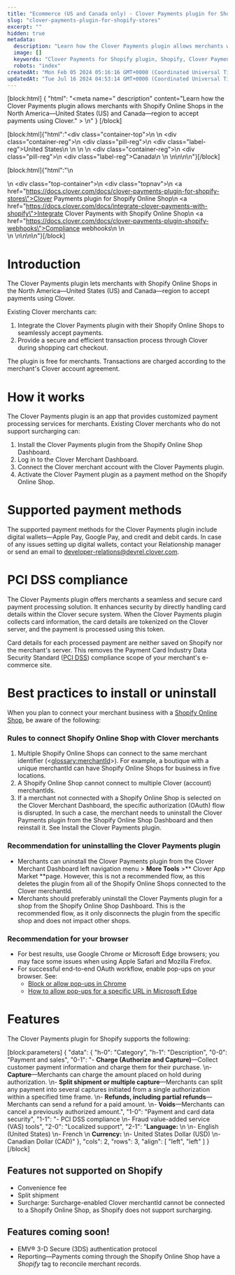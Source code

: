 ```yaml
---
title: "Ecommerce (US and Canada only) - Clover Payments plugin for Shopify Online Shop"
slug: "clover-payments-plugin-for-shopify-stores"
excerpt: ""
hidden: true
metadata: 
  description: "Learn how the Clover Payments plugin allows merchants with Shopify Online Shops in the North America—United States (US) and Canada—region to accept payments using Clover."
  image: []
  keywords: "Clover Payments for Shopify plugin, Shopify, Clover Payments"
  robots: "index"
createdAt: "Mon Feb 05 2024 05:16:16 GMT+0000 (Coordinated Universal Time)"
updatedAt: "Tue Jul 16 2024 04:53:14 GMT+0000 (Coordinated Universal Time)"
---
```

[block:html]
{
  "html": "<meta name=\" description\" content=\"Learn how the Clover Payments plugin allows merchants with Shopify Online Shops in the North America—United States (US) and Canada—region to accept payments using Clover.\" > \n<!--DS-5828- New topic-->"
}
[/block]


[block:html]{"html":"<div class=\"container-top\">\n  <!--United States-->\n  <div class=\"container-reg\">\n    <div class=\"pill-reg\">\n      <div class=\"label-reg\">United States</div>\n    </div>\n  </div>\n  <!--Canada-->\n  <div class=\"container-reg\">\n    <div class=\"pill-reg\">\n      <div class=\"label-reg\">Canada</div>\n    </div>\n  </div>\n</div>\n\n<!--Css-->\n<style>\n.container-top {\n  top: -15px;\n  position: relative;\n  margin-bottom: -5px;\n}\n\n.container-reg {\n  align-items: center;\n  min-width: auto; \n  width: fit-content;\n  text-align: left;\n  overflow: auto;\n  display: inline-block; \n}\n\n/*Pill format REG*/\n.pill-reg {\n  background: #44BB44;\n  border: .5px solid #44BB44;\n  margin-left: 5px;\n  overflow: hidden;\n  display: flex; \n  justify-content: center; \n  align-items: center; \n  border-radius: 10px;\n  height: 1.8rem;\n  margin-top: 10px;\n  margin-bottom: 1.5px; \n  padding: 0 10px; \n}\n\n/*Text FORMAT inside REG pills */\n.pill-reg .label-reg, \n.pill-reg__addon .label-reg \n{\n  font-style: normal;\n  font-weight: normal;\n  font-size: 12px;\n  color: #fff;\n  vertical-align: middle;\n  margin: 0;\n  padding: 0 5px;\n}\n</style>"}[/block]

[block:html]{"html":"<!--Add a top nav for all related topics-->\n<div><!--div set-->\n <div class=\"top-container\">\n    <div class=\"topnav\">\n      <a href=\"https://docs.clover.com/docs/clover-payments-plugin-for-shopify-stores\">Clover Payments plugin for Shopify Online Shop</a>\n      <a href=\"https://docs.clover.com/docs/integrate-clover-payments-with-shopify\">Integrate Clover Payments with Shopify Online Shop</a>\n      <a href=\"https://docs.clover.com/docs/clover-payments-plugin-shopify-webhooks\">Compliance webhooks</a>\n   \n    </div><!--end topnav-->\n  </div><!--end top-container-->\n</div>\n\n<!--css-->\n<style>\n/* Add a background color to the top navigation */\n.topnav {\n  font-family: 'Graphik-Regular', sans-serif;\n  background-color: #5D5D5D;\n  overflow: hidden;\n}\n\n/* Style the links inside the navigation bar */\n.topnav a {\n  font-family: 'Graphik-Regular', sans-serif;\n  float: left;\n  color: #f2f2f2;\n  text-align: center;\n  padding: 10px 12px;\n  text-decoration: none;\n  font-size: 12px;\n}\n\n/* Change the color of links on hover */\n.topnav a:hover {\n  background-color: #D8D8D8;\n  color: black;\n}\n\n/* Add a color to the active/current link */\n.topnav a.active {\n  background-color: #5D5D5D;\n  color: white;\n}\n</style>"}[/block]

# Introduction

The Clover Payments plugin lets merchants with Shopify Online Shops in the North America—United States (US) and Canada—region to accept payments using Clover.

Existing Clover merchants can:

1. Integrate the Clover Payments plugin with their Shopify Online Shops to seamlessly accept payments.
2. Provide a secure and efficient transaction process through Clover during shopping cart checkout.

The plugin is free for merchants. Transactions are charged according to the merchant's Clover account agreement.

# How it works

The Clover Payments plugin is an app that provides customized payment processing services for merchants. Existing Clover merchants who do not support surcharging can:

1. Install the Clover Payments plugin from the Shopify Online Shop Dashboard.
2. Log in to the Clover Merchant Dashboard.
3. Connect the Clover merchant account with the Clover Payments plugin.
4. Activate the Clover Payment plugin as a payment method on the Shopify Online Shop.

# Supported payment methods

The supported payment methods for the Clover Payments plugin include digital wallets—Apple Pay, Google Pay, and credit and debit cards. In case of any issues setting up digital wallets, contact your Relationship manager or send an email to [developer-relations@devrel.clover.com](mailto:developer-relations@devrel.clover.com).

# PCI DSS compliance

The Clover Payments plugin offers merchants a seamless and secure card payment processing solution. It enhances security by directly handling card details within the Clover secure system. When the Clover Payments plugin collects card information, the card details are tokenized on the Clover server, and the payment is processed using this token. 

Card details for each processed payment are neither saved on Shopify nor the merchant's server. This removes the Payment Card Industry Data Security Standard ([PCI DSS](https://www.pcisecuritystandards.org/)) compliance scope of your merchant's e-commerce site.

# Best practices to install or uninstall

When you plan to connect your merchant business with a [Shopify Online Shop](https://accounts.shopify.com/lookup?rid=c5483bbc-2be4-41fb-99ce-6d3189b439f9&verify=1707130110-NDU4MzUzZDg5NDk1MDFjYjg3ZWRjMGI1NDdkNWM4Y2RjNWJlMGMzZmU1N2RkOTcxYzhkOWRiOWQzMmEwNDllYw), be aware of the following:

### Rules to connect Shopify Online Shop with Clover merchants

1. Multiple Shopify Online Shops can connect to the same merchant identifier (<<glossary:merchantId>>). For example, a boutique with a unique merchantId can have Shopify Online Shops for business in five locations.
2. A Shopify Online Shop cannot connect to multiple Clover (account) merchantIds.
3. If a merchant not connected with a Shopify Online Shop is selected on the Clover Merchant Dashboard, the specific authorization (OAuth) flow is disrupted. In such a case, the merchant needs to uninstall the Clover Payments plugin from the Shopify Online Shop Dashboard and then reinstall it. See Install the Clover Payments plugin.

### Recommendation for uninstalling the Clover Payments plugin

- Merchants can uninstall the Clover Payments plugin from the Clover Merchant Dashboard left navigation menu > **More Tools** >** Clover App Market **page. However, this is not a recommended flow, as this deletes the plugin from all of the Shopify Online Shops connected to the Clover merchantId.
- Merchants should preferably uninstall the Clover Payments plugin for a shop from the Shopify Online Shop Dashboard. This is the recommended flow, as it only disconnects the plugin from the specific shop and does not impact other shops.

### Recommendation for your browser

- For best results, use Google Chrome or Microsoft Edge browsers; you may face some issues when using Apple Safari and Mozilla Firefox.
- For successful end-to-end OAuth workflow, enable pop-ups on your browser. See:
  - [Block or allow pop-ups in Chrome](https://support.google.com/chrome/answer/95472?hl=en&co=GENIE.Platform%3DDesktop)
  - [How to allow pop-ups for a specific URL in Microsoft Edge](https://support.microsoft.com/en-us/microsoft-edge/block-pop-ups-in-microsoft-edge-1d8ba4f8-f385-9a0b-e944-aa47339b6bb5)

# Features

The Clover Payments plugin for Shopify supports the following:

[block:parameters]
{
  "data": {
    "h-0": "Category",
    "h-1": "Description",
    "0-0": "Payment and sales",
    "0-1": "- **Charge (Authorize and Capture)**—Collect customer payment information and charge them for their purchase.  \n- **Capture**—Merchants can charge the amount placed on hold during authorization.  \n- **Split shipment or multiple capture**—Merchants can split any payment into several captures initiated from a single authorization within a specified time frame.  \n- **Refunds, including partial refunds**—Merchants can send a refund for a paid amount.  \n- **Voids**—Merchants can cancel a previously authorized amount.",
    "1-0": "Payment and card data security",
    "1-1": "- PCI DSS compliance  \n- Fraud value-added service (VAS) tools",
    "2-0": "Localized support",
    "2-1": "**Language:**  \n  \n- English (United States)  \n- French  \n  **Currency:**  \n- United States Dollar (USD)  \n- Canadian Dollar (CAD)"
  },
  "cols": 2,
  "rows": 3,
  "align": [
    "left",
    "left"
  ]
}
[/block]


## Features not supported on Shopify

- Convenience fee
- Split shipment
- Surcharge: Surcharge-enabled Clover merchantId cannot be connected to a Shopify Online Shop, as Shopify does not support surcharging.

## Features coming soon!

- EMV® 3-D Secure (3DS) authentication protocol
- Reporting—Payments coming through the Shopify Online Shop have a _Shopify_ tag to reconcile merchant records.

<!--

 

Hide until we publish webhooks topic also

# Related topics

- [Integrate Clover Payments with Shopify Online Shop](https://docs.clover.com/docs/integrate-clover-payments-with-shopify)
- [Compliance webhooks for Clover payments plugin](https://docs.clover.com/docs/clover-payments-plugin-shopify-webhooks)

\-->
